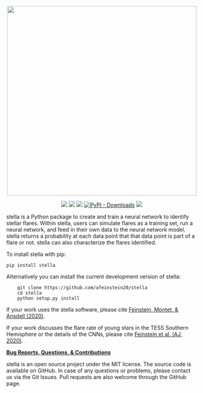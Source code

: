 <p align="center">
  <img width = "500" src="./figures/stella_logo.png"/>
</p>

<p align="center">
  <a href="https://github.com/afeinstein20/stella/actions?query=workflow%3Astella-tests"><img src="https://github.com/afeinstein20/stella/workflows/stella-tests/badge.svg"/></a>
  <a href="https://ui.adsabs.harvard.edu/abs/2020AJ....160..219F/abstract"><img src="https://img.shields.io/badge/read-the_paper-3C1370.svg?style=flat"/></a>
  <a href="https://afeinstein20.github.io/stella/"><img src="https://img.shields.io/badge/read-the_docs-3C1370.svg?style=flat"/></a>
  <a href="https://pypi.org/project/stella"><img alt="PyPI - Downloads" src="https://img.shields.io/pypi/dm/stella?color=D35968"></a>
  <a href="https://doi.org/10.21105/joss.02347">   <img src="https://joss.theoj.org/papers/10.21105/joss.02347/status.svg?color=D35968"></a>
</p>


</p>
stella is a Python package to create and train a neural network to identify stellar flares.
Within stella, users can simulate flares as a training set, run a neural network, and feed
in their own data to the neural network model. stella returns a probability at each data point
that that data point is part of a flare or not. stella can also characterize the flares identified.
</p>


To install stella with pip:

	pip install stella

Alternatively you can install the current development version of stella:

        git clone https://github.com/afeinstein20/stella
        cd stella
        python setup.py install

<p>
If your work uses the stella software, please cite <a href="https://ui.adsabs.harvard.edu/abs/2020JOSS....5.2347F/abstract">Feinstein, Montet, & Ansdell (2020)</a>.
</p>
<p>
If your work discusses the flare rate of young stars in the TESS Southern Hemisphere or the details of the CNNs, please cite <a href="https://ui.adsabs.harvard.edu/abs/2020arXiv200507710F/abstract">Feinstein et al. (AJ, 2020)</a>.
</p>

<p>
<b><u>Bug Reports, Questions, & Contributions</u></b>
</p>
<p>
stella is an open source project under the MIT license. 
The source code is available on GitHub. In case of any questions or problems, please contact us via the Git Issues. 
Pull requests are also welcome through the GitHub page.
</p>